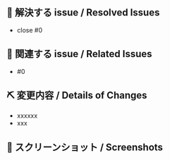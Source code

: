 <!-- Issue 番号がない PR は受け付けません。 -->
<!-- We don't accept PRs which has no Issue ID. -->

## 👏 解決する issue / Resolved Issues

- close #0

## 📝 関連する issue / Related Issues

- #0

## ⛏ 変更内容 / Details of Changes

<!-- 変更を端的に箇条書きで -->
<!-- List down your changes concisely -->

- xxxxxx
- xxx

## 📸 スクリーンショット / Screenshots

<!-- スタイルなどの変更の場合はスクリーンショットがあるとレビューしやすいです -->
<!-- Changes in styles would be easier to review with screenshots! -->
